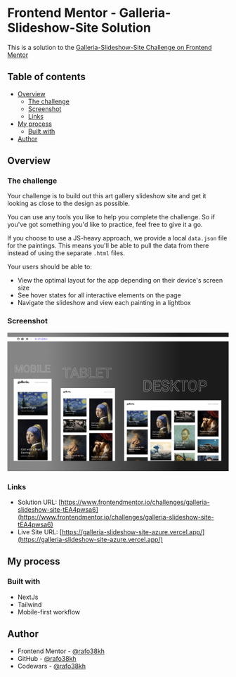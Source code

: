 # Frontend Mentor - Galleria-Slideshow-Site Solution

This is a solution to the [Galleria-Slideshow-Site Challenge on Frontend Mentor]({https://www.frontendmentor.io/})

## Table of contents

- [Overview](#overview)
  - [The challenge](#the-challenge)
  - [Screenshot](#screenshot)
  - [Links](#links)
- [My process](#my-process)
  - [Built with](#built-with)
- [Author](#author)

## Overview

### The challenge

Your challenge is to build out this art gallery slideshow site and get it looking as close to the design as possible.

You can use any tools you like to help you complete the challenge. So if you've got something you'd like to practice, feel free to give it a go.

If you choose to use a JS-heavy approach, we provide a local `data.json` file for the paintings. This means you'll be able to pull the data from there instead of using the separate `.html` files.

Your users should be able to:

- View the optimal layout for the app depending on their device's screen size
- See hover states for all interactive elements on the page
- Navigate the slideshow and view each painting in a lightbox

### Screenshot

![screenshot](./public/screenshot.png)

### Links

- Solution URL: [https://www.frontendmentor.io/challenges/galleria-slideshow-site-tEA4pwsa6](https://www.frontendmentor.io/challenges/galleria-slideshow-site-tEA4pwsa6)
- Live Site URL: [https://galleria-slideshow-site-azure.vercel.app/](https://galleria-slideshow-site-azure.vercel.app/)

## My process

### Built with

- NextJs
- Tailwind
- Mobile-first workflow

## Author

- Frontend Mentor - [@rafo38kh](https://www.frontendmentor.io/profile/rafo38kh)
- GitHub - [@rafo38kh](https://github.com/rafo38kh)
- Codewars - [@rafo38kh](https://www.codewars.com/users/rafo38kh)

